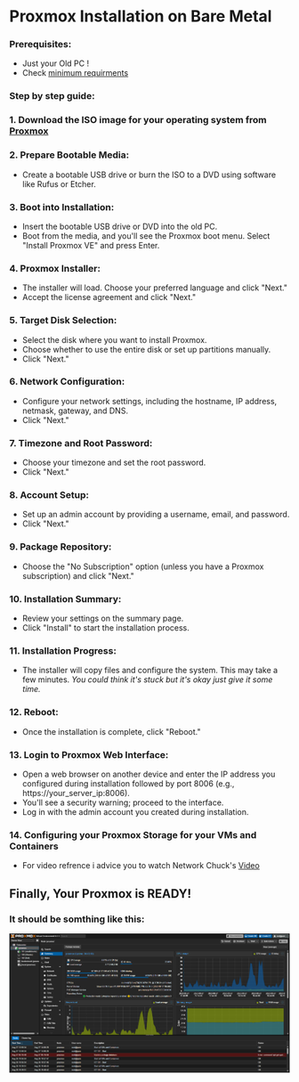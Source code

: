 # Proxmox Installation on Bare Metal

### Prerequisites:
- Just your Old PC !
- Check [minimum requirments](https://www.proxmox.com/en/proxmox-virtual-environment/requirements)
### Step by step guide:
### 1. Download the ISO image for your operating system from [Proxmox](https://www.proxmox.com/en/downloads/proxmox-virtual-environment)

### 2. Prepare Bootable Media:
- Create a bootable USB drive or burn the ISO to a DVD using software like Rufus or Etcher.
### 3. Boot into Installation:
- Insert the bootable USB drive or DVD into the old PC.
- Boot from the media, and you'll see the Proxmox boot menu. Select "Install Proxmox VE" and press Enter.
### 4. Proxmox Installer:
- The installer will load. Choose your preferred language and click "Next."
- Accept the license agreement and click "Next."
### 5. Target Disk Selection:
- Select the disk where you want to install Proxmox.
- Choose whether to use the entire disk or set up partitions manually.
- Click "Next."
### 6. Network Configuration:
- Configure your network settings, including the hostname, IP address, netmask, gateway, and DNS.
- Click "Next."
### 7. Timezone and Root Password:
- Choose your timezone and set the root password.
- Click "Next."
### 8. Account Setup:
- Set up an admin account by providing a username, email, and password.
- Click "Next."
### 9. Package Repository:
- Choose the "No Subscription" option (unless you have a Proxmox subscription) and click "Next."
### 10. Installation Summary:
- Review your settings on the summary page.
- Click "Install" to start the installation process.
### 11. Installation Progress:
- The installer will copy files and configure the system. This may take a few minutes.
*You could think it's stuck but it's okay just give it some time.*
### 12. Reboot:
- Once the installation is complete, click "Reboot."
### 13. Login to Proxmox Web Interface:
- Open a web browser on another device and enter the IP address you configured during installation followed by port 8006 (e.g., https://your_server_ip:8006).
- You'll see a security warning; proceed to the interface.
- Log in with the admin account you created during installation.
### 14. Configuring your Proxmox Storage for your VMs and Containers
- For video refrence i advice you to watch Network Chuck's [Video](https://www.youtube.com/watch?v=_u8qTN3cCnQ&t=1599s&ab_channel=NetworkChuck)

## Finally, Your Proxmox is READY!
### It should be somthing like this:
![Alt text](image.png)